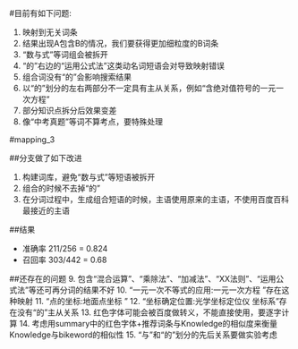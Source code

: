 #目前有如下问题:
1. 映射到无关词条
2. 结果出现A包含B的情况，我们要获得更加细粒度的B词条
3. “数与式”等词组会被拆开
4. “的”右边的“运用公式法”这类动名词短语会对导致映射错误
5. 组合词没有“的”会影响搜索结果
6. 以“的”划分的左右两部分不一定具有主从关系，例如“含绝对值符号的一元一次方程”
7. 部分知识点拆分后效果变差
8. 像“中考真题”等词不算考点，要特殊处理

#mapping_3

##分支做了如下改进
1. 构建词库，避免“数与式”等短语被拆开
2. 组合的时候不去掉“的”
3. 在分词过程中，生成组合短语的时候，主语使用原来的主语，不使用百度百科最接近的主语

##结果
+ 准确率 211/256 = 0.824
+ 召回率 303/442 = 0.68

##还存在的问题
9. 包含“混合运算”、“乘除法”、“加减法”、“XX法则”、“运用公式法”等还可再分词的结果不好
10. “一元一次不等式的应用:一元一次方程 ”存在这种映射
11. “点的坐标:地面点坐标 ”
12. “坐标确定位置:光学坐标定位仪 坐标系”存在没有“的”主从关系
13. 红色字体可能会被百度做转义，不能直接使用，要逐字计算
14. 考虑用summary中的红色字体+推荐词条与Knowledge的相似度来衡量Knowledge与bikeword的相似性
15. “与”和“的”划分的先后关系要做实验考虑